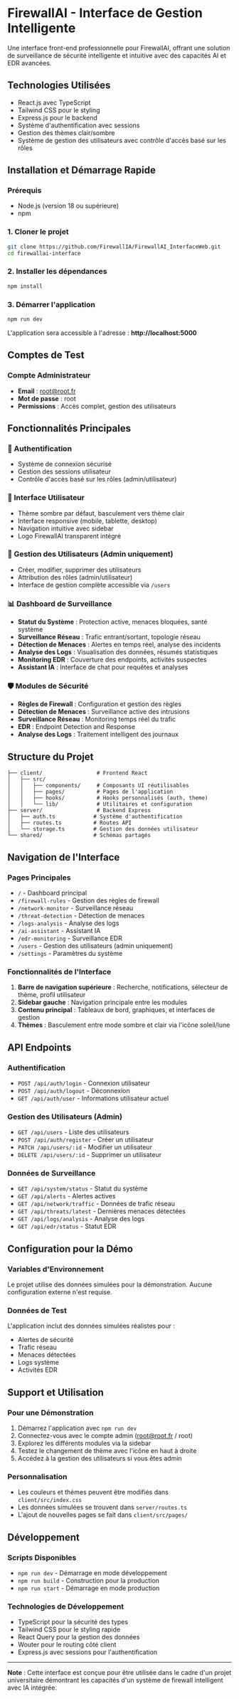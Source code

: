 # FirewallAI - Interface de Gestion Intelligente

Une interface front-end professionnelle pour FirewallAI, offrant une solution de surveillance de sécurité intelligente et intuitive avec des capacités AI et EDR avancées.

## Technologies Utilisées

- React.js avec TypeScript
- Tailwind CSS pour le styling
- Express.js pour le backend
- Système d'authentification avec sessions
- Gestion des thèmes clair/sombre
- Système de gestion des utilisateurs avec contrôle d'accès basé sur les rôles

## Installation et Démarrage Rapide

### Prérequis
- Node.js (version 18 ou supérieure)
- npm

### 1. Cloner le projet
```bash
git clone https://github.com/FirewallIA/FirewallAI_InterfaceWeb.git
cd firewallai-interface
```

### 2. Installer les dépendances
```bash
npm install
```

### 3. Démarrer l'application
```bash
npm run dev
```

L'application sera accessible à l'adresse : **http://localhost:5000**

## Comptes de Test

### Compte Administrateur
- **Email** : root@root.fr
- **Mot de passe** : root
- **Permissions** : Accès complet, gestion des utilisateurs

## Fonctionnalités Principales

### 🔐 Authentification
- Système de connexion sécurisé
- Gestion des sessions utilisateur
- Contrôle d'accès basé sur les rôles (admin/utilisateur)

### 🎨 Interface Utilisateur
- Thème sombre par défaut, basculement vers thème clair
- Interface responsive (mobile, tablette, desktop)
- Navigation intuitive avec sidebar
- Logo FirewallAI transparent intégré

### 👥 Gestion des Utilisateurs (Admin uniquement)
- Créer, modifier, supprimer des utilisateurs
- Attribution des rôles (admin/utilisateur)
- Interface de gestion complète accessible via `/users`

### 📊 Dashboard de Surveillance
- **Statut du Système** : Protection active, menaces bloquées, santé système
- **Surveillance Réseau** : Trafic entrant/sortant, topologie réseau
- **Détection de Menaces** : Alertes en temps réel, analyse des incidents
- **Analyse des Logs** : Visualisation des données, résumés statistiques
- **Monitoring EDR** : Couverture des endpoints, activités suspectes
- **Assistant IA** : Interface de chat pour requêtes et analyses

### 🛡️ Modules de Sécurité
- **Règles de Firewall** : Configuration et gestion des règles
- **Détection de Menaces** : Surveillance active des intrusions
- **Surveillance Réseau** : Monitoring temps réel du trafic
- **EDR** : Endpoint Detection and Response
- **Analyse des Logs** : Traitement intelligent des journaux

## Structure du Projet

```
├── client/                 # Frontend React
│   ├── src/
│   │   ├── components/     # Composants UI réutilisables
│   │   ├── pages/          # Pages de l'application
│   │   ├── hooks/          # Hooks personnalisés (auth, theme)
│   │   └── lib/            # Utilitaires et configuration
├── server/                 # Backend Express
│   ├── auth.ts            # Système d'authentification
│   ├── routes.ts          # Routes API
│   └── storage.ts         # Gestion des données utilisateur
└── shared/                # Schémas partagés
```

## Navigation de l'Interface

### Pages Principales
- `/` - Dashboard principal
- `/firewall-rules` - Gestion des règles de firewall
- `/network-monitor` - Surveillance réseau
- `/threat-detection` - Détection de menaces
- `/logs-analysis` - Analyse des logs
- `/ai-assistant` - Assistant IA
- `/edr-monitoring` - Surveillance EDR
- `/users` - Gestion des utilisateurs (admin uniquement)
- `/settings` - Paramètres du système

### Fonctionnalités de l'Interface
1. **Barre de navigation supérieure** : Recherche, notifications, sélecteur de thème, profil utilisateur
2. **Sidebar gauche** : Navigation principale entre les modules
3. **Contenu principal** : Tableaux de bord, graphiques, et interfaces de gestion
4. **Thèmes** : Basculement entre mode sombre et clair via l'icône soleil/lune

## API Endpoints

### Authentification
- `POST /api/auth/login` - Connexion utilisateur
- `POST /api/auth/logout` - Déconnexion
- `GET /api/auth/user` - Informations utilisateur actuel

### Gestion des Utilisateurs (Admin)
- `GET /api/users` - Liste des utilisateurs
- `POST /api/auth/register` - Créer un utilisateur
- `PATCH /api/users/:id` - Modifier un utilisateur
- `DELETE /api/users/:id` - Supprimer un utilisateur

### Données de Surveillance
- `GET /api/system/status` - Statut du système
- `GET /api/alerts` - Alertes actives
- `GET /api/network/traffic` - Données de trafic réseau
- `GET /api/threats/latest` - Dernières menaces détectées
- `GET /api/logs/analysis` - Analyse des logs
- `GET /api/edr/status` - Statut EDR

## Configuration pour la Démo

### Variables d'Environnement
Le projet utilise des données simulées pour la démonstration. Aucune configuration externe n'est requise.

### Données de Test
L'application inclut des données simulées réalistes pour :
- Alertes de sécurité
- Trafic réseau
- Menaces détectées
- Logs système
- Activités EDR

## Support et Utilisation

### Pour une Démonstration
1. Démarrez l'application avec `npm run dev`
2. Connectez-vous avec le compte admin (root@root.fr / root)
3. Explorez les différents modules via la sidebar
4. Testez le changement de thème avec l'icône en haut à droite
5. Accédez à la gestion des utilisateurs si vous êtes admin

### Personnalisation
- Les couleurs et thèmes peuvent être modifiés dans `client/src/index.css`
- Les données simulées se trouvent dans `server/routes.ts`
- L'ajout de nouvelles pages se fait dans `client/src/pages/`

## Développement

### Scripts Disponibles
- `npm run dev` - Démarrage en mode développement
- `npm run build` - Construction pour la production
- `npm run start` - Démarrage en mode production

### Technologies de Développement
- TypeScript pour la sécurité des types
- Tailwind CSS pour le styling rapide
- React Query pour la gestion des données
- Wouter pour le routing côté client
- Express.js avec sessions pour l'authentification

---

**Note** : Cette interface est conçue pour être utilisée dans le cadre d'un projet universitaire démontrant les capacités d'un système de firewall intelligent avec IA intégrée.